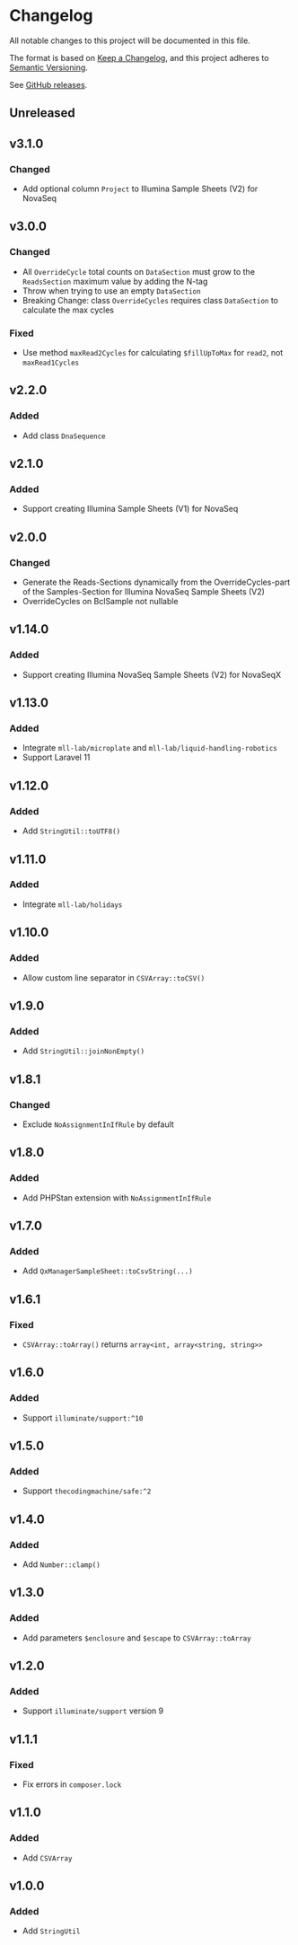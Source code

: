 # Changelog

All notable changes to this project will be documented in this file.

The format is based on [Keep a Changelog](https://keepachangelog.com/en/1.0.0),
and this project adheres to [Semantic Versioning](https://semver.org/spec/v2.0.0.html).

See [GitHub releases](https://github.com/mll-lab/php-utils/releases).

## Unreleased

## v3.1.0

### Changed

- Add optional column `Project` to Illumina Sample Sheets (V2) for NovaSeq

## v3.0.0

### Changed

- All `OverrideCycle` total counts on `DataSection` must grow to the `ReadsSection` maximum value by adding the N-tag
- Throw when trying to use an empty `DataSection`
- Breaking Change: class `OverrideCycles` requires class `DataSection` to calculate the max cycles

### Fixed

- Use method `maxRead2Cycles` for calculating `$fillUpToMax` for `read2`, not `maxRead1Cycles`

## v2.2.0

### Added

- Add class `DnaSequence`

## v2.1.0

### Added

- Support creating Illumina Sample Sheets (V1) for NovaSeq

## v2.0.0

### Changed

- Generate the Reads-Sections dynamically from the OverrideCycles-part of the Samples-Section for Illumina NovaSeq Sample Sheets (V2)
- OverrideCycles on BclSample not nullable

## v1.14.0

### Added

- Support creating Illumina NovaSeq Sample Sheets (V2) for NovaSeqX

## v1.13.0

### Added

- Integrate `mll-lab/microplate` and `mll-lab/liquid-handling-robotics`
- Support Laravel 11

## v1.12.0

### Added

- Add `StringUtil::toUTF8()`

## v1.11.0

### Added

- Integrate `mll-lab/holidays`

## v1.10.0

### Added

- Allow custom line separator in `CSVArray::toCSV()`

## v1.9.0

### Added

- Add `StringUtil::joinNonEmpty()`

## v1.8.1

### Changed

- Exclude `NoAssignmentInIfRule` by default

## v1.8.0

### Added

- Add PHPStan extension with `NoAssignmentInIfRule`

## v1.7.0

### Added

- Add `QxManagerSampleSheet::toCsvString(...)`

## v1.6.1

### Fixed

- `CSVArray::toArray()` returns `array<int, array<string, string>>`

## v1.6.0

### Added

- Support `illuminate/support:^10`

## v1.5.0

### Added

- Support `thecodingmachine/safe:^2`

## v1.4.0

### Added

- Add `Number::clamp()`

## v1.3.0

### Added

- Add parameters `$enclosure` and `$escape` to `CSVArray::toArray`

## v1.2.0

### Added

- Support `illuminate/support` version 9

## v1.1.1

### Fixed

- Fix errors in `composer.lock`

## v1.1.0

### Added

- Add `CSVArray`

## v1.0.0

### Added

- Add `StringUtil`
